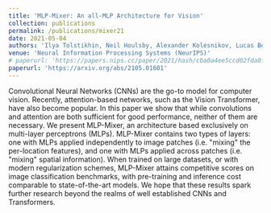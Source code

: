 ```yaml
---
title: 'MLP-Mixer: An all-MLP Architecture for Vision'
collection: publications
permalink: /publications/mixer21
date: 2021-05-04
authors: 'Ilya Tolstikhin, Neil Houlsby, Alexander Kolesnikov, Lucas Beyer, Xiaohua Zhai, Thomas Unterthiner, Jessica Yung, Andreas Steiner, Daniel Keysers, Jakob Uszkoreit, Mario Lucic, Alexey Dosovitskiy'
venue: 'Neural Information Processing Systems (NeurIPS)'
# paperurl: 'https://papers.nips.cc/paper/2021/hash/cba0a4ee5ccd02fda0fe3f9a3e7b89fe-Abstract.html'
paperurl: 'https://arxiv.org/abs/2105.01601'
---
```


Convolutional Neural Networks (CNNs) are the go-to model for computer vision. Recently, attention-based networks, such as the Vision Transformer, have also become popular. In this paper we show that while convolutions and attention are both sufficient for good performance, neither of them are necessary. We present MLP-Mixer, an architecture based exclusively on multi-layer perceptrons (MLPs). MLP-Mixer contains two types of layers: one with MLPs applied independently to image patches (i.e. "mixing" the per-location features), and one with MLPs applied across patches (i.e. "mixing" spatial information). When trained on large datasets, or with modern regularization schemes, MLP-Mixer attains competitive scores on image classification benchmarks, with pre-training and inference cost comparable to state-of-the-art models. We hope that these results spark further research beyond the realms of well established CNNs and Transformers.

